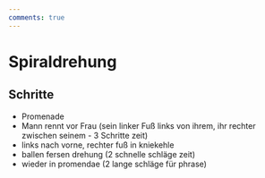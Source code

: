 ```yaml
---
comments: true
---
```

# Spiraldrehung

## Schritte

- Promenade
- Mann rennt vor Frau (sein linker Fuß links von ihrem, ihr rechter zwischen seinem - 3 Schritte zeit)
- links nach vorne, rechter fuß in kniekehle
- ballen fersen drehung (2 schnelle schläge zeit)
- wieder in promendae (2 lange schläge für phrase)
